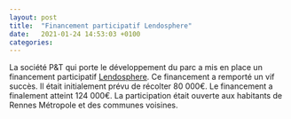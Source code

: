 ```yaml
---
layout: post
title:  "Financement participatif Lendosphere"
date:   2021-01-24 14:53:03 +0100
categories:
---
```

La société P&T qui porte le développement du parc a mis en place un financement 
participatif [Lendosphere](https://www.lendospere.com). Ce financement a remporté
un vif succès. Il était initialement prévu de récolter 80 000€. Le financement a
finalement atteint 124 000€. La participation était ouverte aux habitants de Rennes
Métropole et des communes voisines. 